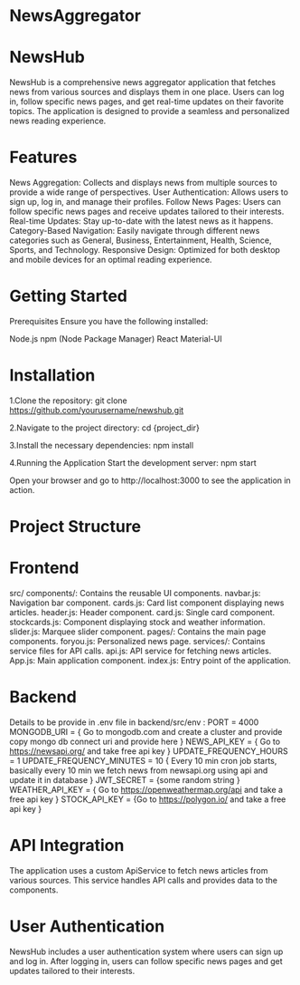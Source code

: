 # NewsAggregator
# NewsHub
NewsHub is a comprehensive news aggregator application that fetches news from various sources and displays them in one place. Users can log in, follow specific news pages, and get real-time updates on their favorite topics. The application is designed to provide a seamless and personalized news reading experience.

# Features
News Aggregation: Collects and displays news from multiple sources to provide a wide range of perspectives.
User Authentication: Allows users to sign up, log in, and manage their profiles.
Follow News Pages: Users can follow specific news pages and receive updates tailored to their interests.
Real-time Updates: Stay up-to-date with the latest news as it happens.
Category-Based Navigation: Easily navigate through different news categories such as General, Business, Entertainment, Health, Science, Sports, and Technology.
Responsive Design: Optimized for both desktop and mobile devices for an optimal reading experience.

# Getting Started
Prerequisites
Ensure you have the following installed:

Node.js
npm (Node Package Manager)
React
Material-UI

# Installation

1.Clone the repository:
git clone https://github.com/yourusername/newshub.git

2.Navigate to the project directory:
cd {project_dir}

3.Install the necessary dependencies:
npm install

4.Running the Application
  Start the development server:
  npm start
  
Open your browser and go to http://localhost:3000 to see the application in action.

# Project Structure
# Frontend
  src/
  components/: Contains the reusable UI components.
  navbar.js: Navigation bar component.
  cards.js: Card list component displaying news articles.
  header.js: Header component.
  card.js: Single card component.
  stockcards.js: Component displaying stock and weather information.
  slider.js: Marquee slider component.
  pages/: Contains the main page components.
  foryou.js: Personalized news page.
  services/: Contains service files for API calls.
  api.js: API service for fetching news articles.
  App.js: Main application component.
  index.js: Entry point of the application.

# Backend
  Details to be provide in .env file in backend/src/env :
  PORT = 4000
  MONGODB_URI = { Go to mongodb.com and create a cluster and provide copy mongo db connect uri and provide here }
  NEWS_API_KEY = { Go to https://newsapi.org/ and take free api key }
  UPDATE_FREQUENCY_HOURS = 1
  UPDATE_FREQUENCY_MINUTES = 10  { Every 10 min cron job starts, basically every 10 min we fetch news from newsapi.org using api and update it in database }
  JWT_SECRET = {some random string }
  WEATHER_API_KEY = { Go to https://openweathermap.org/api and take a free api key } 
  STOCK_API_KEY = {Go to https://polygon.io/ and take a free api key }
  
# API Integration
The application uses a custom ApiService to fetch news articles from various sources. This service handles API calls and provides data to the components.

# User Authentication
NewsHub includes a user authentication system where users can sign up and log in. After logging in, users can follow specific news pages and get updates tailored to their interests.

